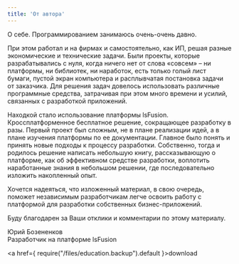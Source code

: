 ```yaml
---
title: 'От автора'
---
```


О себе. Программированием занимаюсь очень-очень давно.

При этом работал и на фирмах и самостоятельно, как ИП, решая разные экономические и технические задачи. Были проекты, которые разрабатывались с нуля, 
когда ничего нет от слова «совсем» – ни платформы, ни библиотек, ни наработок, есть только голый лист бумаги, пустой экран компьютера и 
расплывчатая постановка задачи от заказчика. Для решения задач довелось использовать различные программные средства, затрачивая при этом много времени и усилий, 
связанных с разработкой приложений.

Находкой стало использование платформы lsFusion. Кроссплатформенное бесплатное решение, сокращающее разработку в разы. 
Первый проект был сложным, не в плане реализации идей, а в плане изучения платформы по ее документации. 
Главное было понять и принять новые подходы к процессу разработки. Собственно, тогда и родилось решение написать небольшую книгу, 
рассказывающую о платформе, как об эффективном средстве разработки, 
воплотить наработанные знания в небольшом решении, где последовательно изложить накопленный опыт.

Хочется надеяться, что изложенный материал, в свою очередь, поможет независимым разработчикам легче освоить работу с платформой для разработки собственных 
бизнес-приложений.

Буду благодарен за Ваши отклики и комментарии по этому материалу.

Юрий Бозененков  
Разработчик на платформе lsFusion

<a href={ require("/files/education.backup").default }>download</a> 
